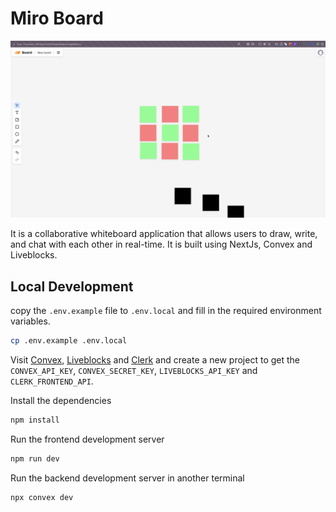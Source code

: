 # Miro Board

![Screenshot](./public/screenshot.jpg)

It is a collaborative whiteboard application that allows users to draw, write, and chat with each other in real-time. It is built using NextJs, Convex and Liveblocks.

## Local Development

copy the `.env.example` file to `.env.local` and fill in the required environment variables.

```bash
cp .env.example .env.local
```

Visit [Convex](https://www.convex.dev/), [Liveblocks](https://liveblocks.io/) and [Clerk](https://clerk.com/) and create a new project to get the `CONVEX_API_KEY`, `CONVEX_SECRET_KEY`, `LIVEBLOCKS_API_KEY` and `CLERK_FRONTEND_API`.

Install the dependencies

```bash
npm install
```

Run the frontend development server

```bash
npm run dev
```

Run the backend development server in another terminal

```bash
npx convex dev
```
